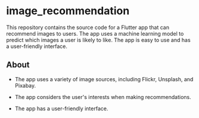 # image_recommendation
This repository contains the source code for a Flutter app that can recommend images to users. The app uses a machine learning model to predict which images a user is likely to like. The app is easy to use and has a user-friendly interface.

## About 

- The app uses a variety of image sources, including Flickr, Unsplash, and Pixabay.

- The app considers the user's interests when making recommendations.

- The app has a user-friendly interface.
